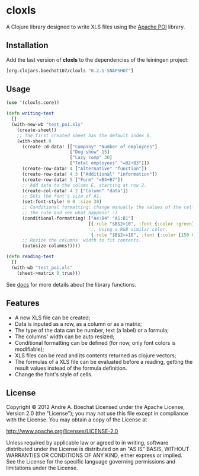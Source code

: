 # cloxls

A Clojure library designed to write XLS files using the 
[Apache POI](http://poi.apache.org/) library.

## Installation

Add the last version of **cloxls** to the dependencies of the leiningen project:

```clj
[org.clojars.boechat107/cloxls "0.2.1-SNAPSHOT"]
```

## Usage

```clj
(use '(cloxls.core))

(defn writing-test
  []
  (with-new-wb "test_poi.xls"
    (create-sheet!)
    ;; The first created sheet has the default index 0.
    (with-sheet 0
      (create-2d-data! [["Company" "Number of employees"]
                        ["Dog show" 15]
                        ["Lazy comp" 30]
                        ["Total employees" "=B2+B3"]])
      (create-row-data! 4 ["Alternative" "function"])
      (create-row-data! 4 3 ["Additional" "information"])
      (create-row-data! 5 ["Form" "=B4+B7"])
      ;; Add data to the column E, starting at row 2.
      (create-col-data! 4 2 ["Column" "data"])
      ;; Sets the font's size of A1.
      (set-font-style! 0 0 :size 30)
      ;; Conditional formatting: change manually the values of the cells composing
      ;; the rule and see what happens! :)
      (conditional-formatting! ["A4:B4" "A1:B1"]
                               [{:rule "$B$2>10", :font {:color :green}}
                                ;; Using a RGB similar color.
                                {:rule "$B$2<=10", :font {:color [150 0 50]}}])
      ;; Resize the columns' width to fit contents.
      (autosize-columns!))))

(defn reading-test
  []
  (with-wb "test_poi.xls"
    (sheet->matrix 0 true)))
```

See [docs](http://boechat107.github.com/cloxls) for more details about the library functions.

## Features

* A new XLS file can be created;
* Data is inputed as a row, as a column or as a matrix;
* The type of the data can be number, text (a label) or a formula;
* The columns' width can be auto resized;
* Conditional formatting can be defined (for now, only font colors is modifiable);
* XLS files can be read and its contents returned as clojure vectors;
* The formulas of a XLS file can be evaluated before a reading, getting the result values 
instead of the formula definition.
* Change the font's style of cells.

## License

Copyright © 2012 Andre A. Boechat
Licensed under the Apache License, Version 2.0 (the "License"); you may not use this
file except in compliance with the License. You may obtain a copy of the License at

http://www.apache.org/licenses/LICENSE-2.0

Unless required by applicable law or agreed to in writing, software
distributed under the License is distributed on an "AS IS" BASIS,
WITHOUT WARRANTIES OR CONDITIONS OF ANY KIND, either express or implied.
See the License for the specific language governing permissions and
limitations under the License.
